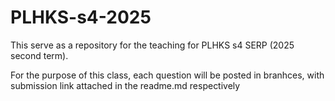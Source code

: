 # PLHKS-s4-2025

This serve as a repository for the teaching for PLHKS s4 SERP (2025 second term).

For the purpose of this class, each question will be posted in branhces, with submission link attached in the readme.md respectively
